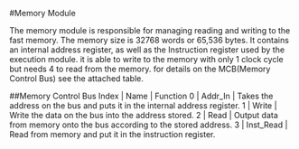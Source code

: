 #Memory Module

The memory module is responsible for managing reading and writing to the fast memory. The memory size is 32768 words or 65,536 bytes. It contains an internal address register, as well as the Instruction register used by the execution module. it is able to write to the memory with only 1 clock cycle but needs 4 to read from the memory. for details on the MCB(Memory Control Bus) see the attached table.


##Memory Control Bus
Index | Name | Function
0 | Addr_In | Takes the address on the bus and puts it in the internal address register.
1 | Write | Write the data on the bus into the address stored.
2 | Read | Output data from memory onto the bus according to the stored address.
3 | Inst_Read | Read from memory and put it in the instruction register.